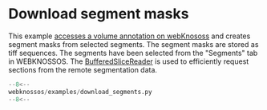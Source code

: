 # Download segment masks

This example [accesses a volume annotation on webKnososs](../../api/webknossos/annotation/annotation.md#webknossos.annotation.Annotation.open_as_remote_dataset) and creates segment masks from selected segments. The segment masks are stored as tiff sequences. The segments have been selected from the "Segments" tab in WEBKNOSSOS. The [BufferedSliceReader](../../api/webknossos/dataset/layer/view/view.md#webknossos.dataset.View.get_buffered_slice_reader) is used to efficiently request sections from the remote segmentation data.

```python
--8<--
webknossos/examples/download_segments.py
--8<--
```
